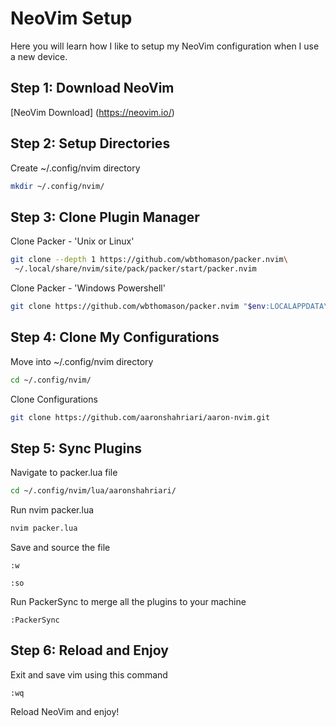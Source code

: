 # NeoVim Setup
Here you will learn how I like to setup my NeoVim configuration when I use a new device.

## Step 1: Download NeoVim

[NeoVim Download] (https://neovim.io/)

## Step 2: Setup Directories

Create ~/.config/nvim directory
```bash
mkdir ~/.config/nvim/
```

## Step 3: Clone Plugin Manager

Clone Packer - 'Unix or Linux'
```bash
git clone --depth 1 https://github.com/wbthomason/packer.nvim\
 ~/.local/share/nvim/site/pack/packer/start/packer.nvim
 ```

Clone Packer - 'Windows Powershell'
```bash
git clone https://github.com/wbthomason/packer.nvim "$env:LOCALAPPDATA\nvim-data\site\pack\packer\start\packer.nvim"
```

## Step 4: Clone My Configurations

Move into ~/.config/nvim directory
```bash
cd ~/.config/nvim/
```

Clone Configurations
```bash
git clone https://github.com/aaronshahriari/aaron-nvim.git
```

## Step 5: Sync Plugins

Navigate to packer.lua file
```bash
cd ~/.config/nvim/lua/aaronshahriari/
```

Run nvim packer.lua
```bash
nvim packer.lua
```

Save and source the file
```vim
:w
```
```vim
:so
```

Run PackerSync to merge all the plugins to your machine
```vim
:PackerSync
```

## Step 6: Reload and Enjoy

Exit and save vim using this command
```vim
:wq
```

Reload NeoVim and enjoy!
